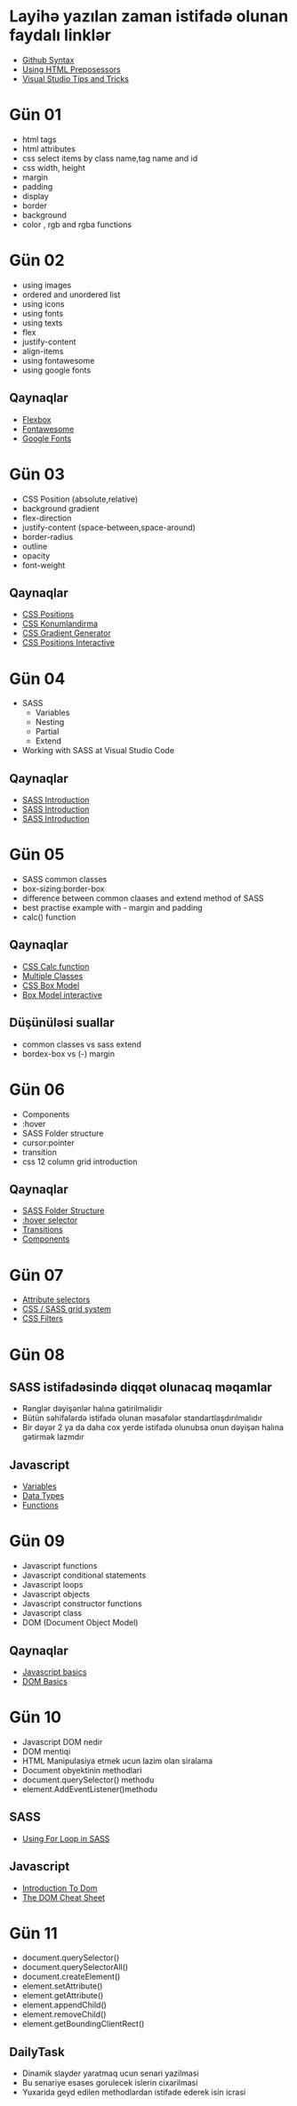 
# Layihə yazılan zaman istifadə olunan faydalı linklər
- [Github Syntax](https://docs.github.com/en/free-pro-team@latest/github/writing-on-github/basic-writing-and-formatting-syntax)
- [Using HTML Preposessors ](https://startae.com/blog/improve-your-development-workflow-using-html-preprocessors/#:~:text=A%20preprocessor%20is%20a%20program,Starta%C3%AA%20are%20Slim%20and%20Emblem)
- [Visual Studio Tips and Tricks](https://code.visualstudio.com/docs/getstarted/tips-and-tricks)

# Gün 01
- html tags
- html attributes
- css select items by class name,tag name and id
- css width, height
- margin
- padding
- display
- border
- background
- color , rgb and rgba functions

# Gün 02
- using images
- ordered and unordered list
- using icons 
- using fonts 
- using texts
- flex 
- justify-content
- align-items
- using fontawesome 
- using google fonts

## Qaynaqlar
- [Flexbox](https://flexboxfroggy.com/)
- [Fontawesome](https://fontawesome.com/how-to-use/on-the-web/referencing-icons/basic-use)
- [Google Fonts](https://fonts.google.com/)

# Gün 03

- CSS Position (absolute,relative)
- background gradient
- flex-direction
- justify-content (space-between,space-around)
- border-radius
- outline
- opacity
- font-weight

## Qaynaqlar
- [CSS Positions](https://css-tricks.com/almanac/properties/p/position/)
- [CSS Konumlandirma](https://fatihhayrioglu.com/css-ile-konumlandirmapositioning/)
- [CSS Gradient Generator](https://cssgradient.io/)
- [CSS Positions Interactive](https://ishadeed.com/article/learn-css-positioning/#demo)

# Gün 04

- SASS 
    - Variables
    - Nesting
    - Partial
    - Extend
- Working with SASS at Visual Studio Code

## Qaynaqlar
- [SASS Introduction](https://scotch.io/tutorials/getting-started-with-sass)
- [SASS Introduction](https://sass-lang.com/guide)
- [SASS Introduction](https://medium.com/@kishandth.sivapalasundaram/how-to-start-using-sass-in-visual-studio-code-5469787f18bf)

# Gün 05

- SASS common classes
- box-sizing:border-box
- difference between common claases and extend method of SASS
- best practise example with - margin and padding
- calc() function 

## Qaynaqlar
- [CSS Calc function](https://www.w3schools.com/cssref/func_calc.asp)
- [Multiple Classes](https://css-tricks.com/multiple-class-id-selectors/)
- [CSS Box Model](https://guyroutledge.github.io/box-model/)
- [Box Model interactive](https://codepen.io/guyroutledge/pen/hgpez)

## Düşünüləsi suallar
- common classes vs sass extend
- bordex-box vs (-) margin

# Gün 06

- Components
- :hover
- SASS Folder structure
- cursor:pointer
- transition 
- css 12 column grid introduction


## Qaynaqlar
- [SASS Folder Structure](https://medium.com/@luis_sserrano/how-to-structure-your-sass-codebase-78277c683c24)
- [:hover selector](https://www.w3schools.com/cssref/sel_hover.asp)
- [Transitions](https://www.w3schools.com/css/css3_transitions.asp)
- [Components](https://css-tricks.com/developing-extensible-html-css-components/)

# Gün 07

- [Attribute selectors](https://www.w3schools.com/css/css_attribute_selectors.asp)
- [CSS / SASS grid system](https://jandrewniak.com/blog/creating-your-own-css-grid-system/)
- [CSS Filters](https://css-playground.com/view/39/css-filter-playground)


# Gün 08
## SASS istifadəsində diqqət olunacaq məqamlar
- Rənglər dəyişənlər halına gətirilməlidir
- Bütün səhifələrdə istifadə olunan məsafələr standartlaşdırılmalıdır
- Bir dəyər 2 ya da daha cox yerde istifadə olunubsa onun dəyişən halına gətirmək lazmdır
## Javascript 
- [Variables](https://www.w3schools.com/js/js_variables.asp)
- [Data Types](https://www.w3schools.com/js/js_datatypes.asp)
- [Functions](https://www.w3schools.com/js/js_functions.asp)

# Gün 09
- Javascript functions
- Javascript conditional statements
- Javascript loops 
- Javascript objects
- Javascript constructor functions
- Javascript class
- DOM (Document Object Model)

## Qaynaqlar
- [Javascript basics](https://www.youtube.com/watch?v=hdI2bqOjy3c)
- [DOM Basics](https://www.youtube.com/watch?v=0ik6X4DJKCc)

# Gün 10
- Javascript DOM nedir
- DOM mentiqi
- HTML Manipulasiya etmek ucun lazim olan siralama
- Document obyektinin methodlari
- document.querySelector() methodu
- element.AddEventListener()methodu


## SASS
- [Using For Loop in SASS](https://www.gavsblog.com/blog/for-each-while-loops-sass-scss)
## Javascript
- [Introduction To Dom](https://gabrieltanner.org/blog/javascript-dom-introduction)
- [The DOM Cheat Sheet](https://fundamentals.generalassemb.ly/11_unit/dom-cheatsheet.html)

# Gün 11
- document.querySelector()
- document.querySelectorAll()
- document.createElement()
- element.setAttribute()
- element.getAttribute()
- element.appendChild()
- element.removeChild()
- element.getBoundingClientRect() 


## DailyTask
- Dinamik slayder yaratmaq ucun senari yazilmasi
- Bu senariye esases gorulecek islerin cixarilmasi
- Yuxarida geyd edilen methodlardan istifade ederek isin icrasi


